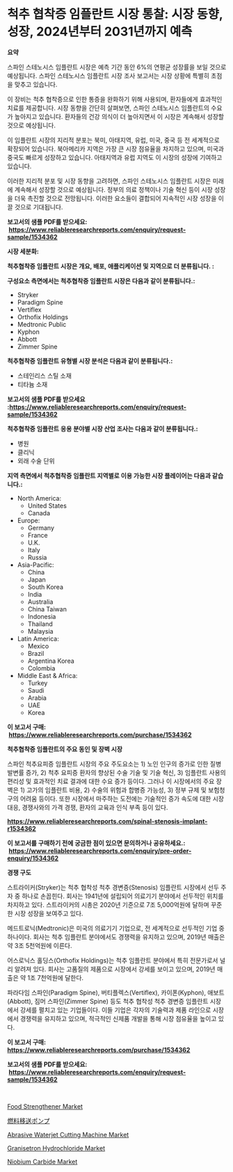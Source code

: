 <p><h1>척추 협착증 임플란트 시장 통찰: 시장 동향, 성장, 2024년부터 2031년까지 예측</h1></p><p><strong>요약</strong></p>
<p><p>스파인 스테노시스 임플란트 시장은 예측 기간 동안 6%의 연평균 성장률을 보일 것으로 예상됩니다. 스파인 스테노시스 임플란트 시장 조사 보고서는 시장 상황에 특별히 초점을 맞추고 있습니다. </p><p>이 장비는 척추 협착증으로 인한 통증을 완화하기 위해 사용되며, 환자들에게 효과적인 치료를 제공합니다. 시장 동향을 간단히 살펴보면, 스파인 스테노시스 임플란트의 수요가 높아지고 있습니다. 환자들의 건강 의식이 더 높아지면서 이 시장은 계속해서 성장할 것으로 예상됩니다.</p><p>이 임플란트 시장의 지리적 분포는 북미, 아태지역, 유럽, 미국, 중국 등 전 세계적으로 확장되어 있습니다. 북아메리카 지역은 가장 큰 시장 점유율을 차지하고 있으며, 미국과 중국도 빠르게 성장하고 있습니다. 아태지역과 유럽 지역도 이 시장의 성장에 기여하고 있습니다.</p><p>이러한 지리적 분포 및 시장 동향을 고려하면, 스파인 스테노시스 임플란트 시장은 미래에 계속해서 성장할 것으로 예상됩니다. 정부의 의료 정책이나 기술 혁신 등이 시장 성장을 더욱 촉진할 것으로 전망됩니다. 이러한 요소들이 결합되어 지속적인 시장 성장을 이끌 것으로 기대됩니다.</p></p>
<p><strong>보고서의 샘플 PDF를 받으세요: &nbsp;<a href="https://www.reliableresearchreports.com/enquiry/request-sample/1534362">https://www.reliableresearchreports.com/enquiry/request-sample/1534362</a></strong></p>
<p><strong>시장 세분화:</strong></p>
<p><strong> 척추협착증 임플란트 시장은 개요, 배포, 애플리케이션 및 지역으로 더 분류됩니다. :</strong></p>
<p><strong>구성요소 측면에서는 척추협착증 임플란트 시장은 다음과 같이 분류됩니다.:</strong></p>
<p><ul><li>Stryker</li><li>Paradigm Spine</li><li>Vertiflex</li><li>Orthofix Holdings</li><li>Medtronic Public</li><li>Kyphon</li><li>Abbott</li><li>Zimmer Spine</li></ul></p>
<p><strong> 척추협착증 임플란트 유형별 시장 분석은 다음과 같이 분류됩니다.:</strong></p>
<p><ul><li>스테인리스 스틸 소재</li><li>티타늄 소재</li></ul></p>
<p><strong>보고서의 샘플 PDF를 받으세요 :<a href="https://www.reliableresearchreports.com/enquiry/request-sample/1534362">https://www.reliableresearchreports.com/enquiry/request-sample/1534362</a></strong></p>
<p><strong> 척추협착증 임플란트 응용 분야별 시장 산업 조사는 다음과 같이 분류됩니다.:</strong></p>
<p><ul><li>병원</li><li>클리닉</li><li>외래 수술 단위</li></ul></p>
<p><strong>지역 측면에서 척추협착증 임플란트 지역별로 이용 가능한 시장 플레이어는 다음과 같습니다.:</strong></p>
<p><ul>
    <li>
        North America:
        <ul>
            <li>United States</li>
            <li>Canada</li>
        </ul>
    </li>
    <li>
        Europe:
        <ul>
            <li>Germany</li>
            <li>France</li>
            <li>U.K.</li>
            <li>Italy</li>
            <li>Russia</li>
        </ul>
    </li>
    <li>
        Asia-Pacific:
        <ul>
            <li>China</li>
            <li>Japan</li>
            <li>South Korea</li>
            <li>India</li>
            <li>Australia</li>
            <li>China Taiwan</li>
            <li>Indonesia</li>
            <li>Thailand</li>
            <li>Malaysia</li>
        </ul>
    </li>
    <li>
        Latin America:
        <ul>
            <li>Mexico</li>
            <li>Brazil</li>
            <li>Argentina Korea</li>
            <li>Colombia</li>
        </ul>
    </li>
    <li>
        Middle East & Africa:
        <ul>
            <li>Turkey</li>
            <li>Saudi</li>
            <li>Arabia</li>
            <li>UAE</li>
            <li>Korea</li>
        </ul>
    </li>
    </ul></p>
<p><strong>이 보고서 구매: &nbsp;<a href="https://www.reliableresearchreports.com/purchase/1534362">https://www.reliableresearchreports.com/purchase/1534362</a></strong></p>
<p><strong>척추협착증 임플란트의 주요 동인 및 장벽 시장</strong></p>
<p><p>스파인 척추요피증 임플란트 시장의 주요 주도요소는 1) 노인 인구의 증가로 인한 질병 발변률 증가, 2) 척추 요피증 환자의 향상된 수술 기술 및 기술 혁신, 3) 임플란트 사용의 편리성 및 효과적인 치료 결과에 대한 수요 증가 등이다. 그러나 이 시장에서의 주요 장벽은 1) 고가의 임플란트 비용, 2) 수술의 위험과 합병증 가능성, 3) 정부 규제 및 보험청구의 어려움 등이다. 또한 시장에서 마주하는 도전에는 기술적인 증가 속도에 대한 시장 대응, 경쟁사와의 가격 경쟁, 환자의 교육과 인식 부족 등이 있다.</p></p>
<p><strong><a href="https://www.reliableresearchreports.com/spinal-stenosis-implant-r1534362">https://www.reliableresearchreports.com/spinal-stenosis-implant-r1534362</a></strong></p>
<p><strong>이 보고서를 구매하기 전에 궁금한 점이 있으면 문의하거나 공유하세요.: &nbsp;<a href="https://www.reliableresearchreports.com/enquiry/pre-order-enquiry/1534362">https://www.reliableresearchreports.com/enquiry/pre-order-enquiry/1534362</a></strong></p>
<p><strong>경쟁 구도</strong></p>
<p><p>스트라이커(Stryker)는 척추 협착성 척추 경변증(Stenosis) 임플란트 시장에서 선두 주자 중 하나로 손꼽힌다. 회사는 1941년에 설립되어 의료기기 분야에서 선두적인 위치를 차지하고 있다. 스트라이커의 시총은 2020년 기준으로 7조 5,000억원에 달하며 꾸준한 시장 성장을 보여주고 있다.</p><p>메드트로닉(Medtronic)은 미국의 의료기기 기업으로, 전 세계적으로 선두적인 기업 중 하나이다. 회사는 척추 임플란트 분야에서도 경쟁력을 유지하고 있으며, 2019년 매출은 약 3조 5천억원에 이른다.</p><p>어스로닉스 홀딩스(Orthofix Holdings)는 척추 임플란트 분야에서 특히 전문가로서 널리 알려져 있다. 회사는 고품질의 제품으로 시장에서 강세를 보이고 있으며, 2019년 매출은 약 1조 7천억원에 달한다.</p><p>파라다임 스파인(Paradigm Spine), 버티플렉스(Vertiflex), 카이폰(Kyphon), 애보트(Abbott), 짐머 스파인(Zimmer Spine) 등도 척추 협착성 척추 경변증 임플란트 시장에서 강세를 펼치고 있는 기업들이다. 이들 기업은 각자의 기술력과 제품 라인으로 시장에서 경쟁력을 유지하고 있으며, 적극적인 신제품 개발을 통해 시장 점유율을 높이고 있다.</p></p>
<p><strong>이 보고서 구매: &nbsp; <a href="https://www.reliableresearchreports.com/purchase/1534362">https://www.reliableresearchreports.com/purchase/1534362</a></strong></p>
<p><strong>보고서의 샘플 PDF를 받으세요: &nbsp;<a href="https://www.reliableresearchreports.com/enquiry/request-sample/1534362">https://www.reliableresearchreports.com/enquiry/request-sample/1534362</a></strong><strong></strong></p>
<p>&nbsp;</p>
<p><p><a href="https://github.com/jerrycopelandthomaswsqd8q/Market-Research-Report-List-2/blob/main/food-strengthener-market.md">Food Strengthener Market</a></p><p><a href="https://github.com/jkjreqjscoxx7/Market-Research-Report-List-1/blob/main/768993719616.md">燃料移送ポンプ</a></p><p><a href="https://view.publitas.com/reportprime-1/abrasive-waterjet-cutting-machine-market-research-report-provides-thorough-industry-overview-which-offers-an-in-depth-analysis-of-product-trends-and-new-market-divisions/">Abrasive Waterjet Cutting Machine Market</a></p><p><a href="https://sulfuric-clavicle-d39.notion.site/Global-Granisetron-Hydrochloride-Market-Size-and-Market-Trends-Insights-and-Projections-from-2024-t-fab54640b9004c08a837ef649e85250f">Granisetron Hydrochloride Market</a></p><p><a href="https://issuu.com/reportprime-2/docs/niobium-carbide-market-size-2030.pptx">Niobium Carbide Market</a></p></p>